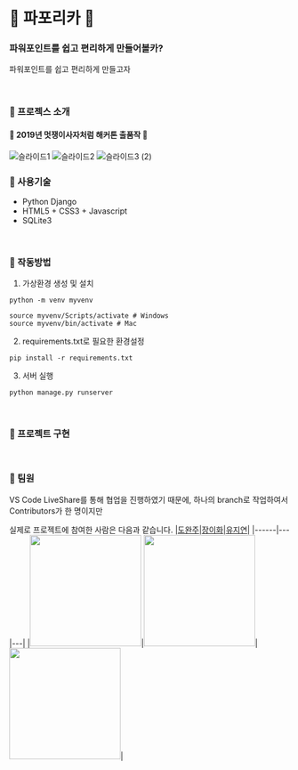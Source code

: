 # 🍎 파포리카 🍎
###  파워포인트를 쉽고 편리하게 만들어볼카?

파워포인트를 쉽고 편리하게 만들고자

<br>

### 🍏 프로젝스 소개
#### 🦁 2019년 멋쟁이사자처럼 해커톤 출품작 🦁
![슬라이드1](https://user-images.githubusercontent.com/49220095/124879650-668fea80-e008-11eb-9c3a-9d4f2838f537.JPG)
![슬라이드2](https://user-images.githubusercontent.com/49220095/124879656-67c11780-e008-11eb-8d32-a7ac9ad95dd3.JPG)
![슬라이드3 (2)](https://user-images.githubusercontent.com/49220095/124879659-67c11780-e008-11eb-9d9a-2dbfbc9c9e83.JPG)

### 🍏 사용기술

- Python Django
- HTML5 + CSS3 + Javascript
- SQLite3

<br>

### 🍏 작동방법
1. 가상환경 생성 및 설치
```
python -m venv myvenv

source myvenv/Scripts/activate # Windows
source myvenv/bin/activate # Mac
```
2. requirements.txt로 필요한 환경설정
```
pip install -r requirements.txt
```
3. 서버 실행
```
python manage.py runserver
```

<br>

### 🍏 프로젝트 구현



<br>

### 🍏 팀원

VS Code LiveShare를 통해 협업을 진행하였기 때문에, 하나의 branch로 작업하여서 Contributors가 한 명이지만 

실제로 프로젝트에 참여한 사람은 다음과 같습니다.
|[도완주](https://github.com/wanjudoh)|[장이화](https://github.com/EHWAGABI)|[유지연](https://github.com/hellouz818)|
|------|---|---|
|<img src = "https://user-images.githubusercontent.com/49220095/124874949-4b6eac00-e003-11eb-9ab1-50b9322b519b.png" width="200" height="200">|<img src = "https://user-images.githubusercontent.com/49220095/124874914-40b41700-e003-11eb-9300-36f8679d4988.png" width="200" height="200">|<img src = "https://user-images.githubusercontent.com/49220095/124874863-33972800-e003-11eb-85ef-7694ac5c0e89.png" width="200" height="200">|

